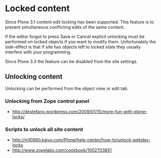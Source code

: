 # Locked content

Since Plone 3.1 content edit locking has been supported. This feature
is to prevent simultaneous conflicting edits of the same content.

If the editor forgot to press Save or Cancel
explicit unlocking must be performed on locked objects if you want to modify them.
Unfortunately the side-effect is that if site has objects left to locked state
they usually interfere with your programming.

Since Plone 3.3 the feature can be disabled from the site settings.

## Unlocking content

Unlocking can be performed from the object view or edit tab.

### Unlocking from Zope control panel

- <http://destefano.wordpress.com/2009/01/15/more-fun-with-plone-locks/>

### Scripts to unlock all site content

- <http://m10880.kaivo.com/Plone/help-center/how-to/unlock-webdav-locks>
- <http://www.zopelabs.com/cookbook/1002703851>
